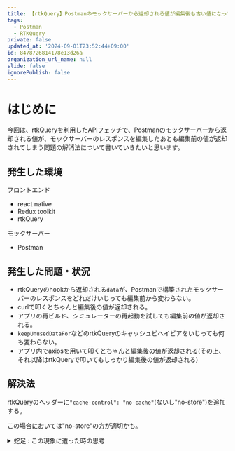```yaml
---
title: 【rtkQuery】Postmanのモックサーバーから返却される値が編集後も古い値になってしまう現象の解決法
tags:
  - Postman
  - RTKQuery
private: false
updated_at: '2024-09-01T23:52:44+09:00'
id: 8478726814178e13d26a
organization_url_name: null
slide: false
ignorePublish: false
---
```

# はじめに
今回は、rtkQueryを利用したAPIフェッチで、Postmanのモックサーバーから返却される値が、モックサーバーのレスポンスを編集したあとも編集前の値が返却されてしまう問題の解消法について書いていきたいと思います。

## 発生した環境

フロントエンド
- react native
- Redux toolkit
- rtkQuery

モックサーバー
- Postman

## 発生した問題・状況
- rtkQueryのhookから返却される`data`が、Postmanで構築されたモックサーバーのレスポンスをどれだけいじっても編集前から変わらない。
- curlで叩くとちゃんと編集後の値が返却される。
- アプリの再ビルド、シミュレーターの再起動を試しても編集前の値が返却される。
- `keepUnusedDataFor`などのrtkQueryのキャッシュビヘイビアをいじっても何も変わらない。
- アプリ内でaxiosを用いて叩くとちゃんと編集後の値が返却される(その上、それ以降はrtkQueryで叩いてもしっかり編集後の値が返却される)

## 解決法
rtkQueryのヘッダーに`"cache-control": "no-cache"`(ないし"no-store")を追加する。

この場合においては"no-store"の方が適切かも。

<details><summary>蛇足 : この現象に遭った時の思考</summary>

> rtkQueryのhookから返却される`data`が、Postmanで構築されたモックサーバーのレスポンスをどれだけいじっても編集前から変わらない。

Postmanのバグかと思い、curlなどで再現するかそう

> curlで叩くとちゃんと編集後の値が返却される。

Postmanのバグではなさそう？ rtkQueryまたはシミュレーターの問題か？

> アプリの再ビルド、シミュレーターの再起動を試しても編集前の値が返却される。

ここで本当に意味がわからなくなる(正直、今でもなぜ再ビルド・再起動してもそのままっだたのかわかってない)
仕方ないのでrtkQueryの設定を色々変えてみようかと思う

> `keepUnusedDataFor`などのrtkQueryのキャッシュビヘイビアをいじっても何も変わらない。

rtkQueryだけいじっていても事態は好転しなさそうなので、axiosやfetch apiで試してみようと思い立つ

> アプリ内でaxiosを用いて叩くとちゃんと編集後の値が返却される(その上、それ以降はrtkQueryで叩いてもしっかり編集後の値が返却される)

カッコ内の現象も相まってまさかの結果。シミュレーターやreact nativeの問題ではなさそうだったのでプロジェクト内のrtkQueryに関連するコードを見直す。
ヘッダーを設定する箇所があったので、まさかとは思いつつも"cache-control"を設定し解決に至る。

</details>






